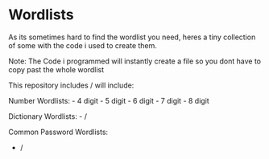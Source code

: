 # Wordlists 
As its sometimes hard to find the wordlist you need, heres a tiny collection of some with 
the code i used to create them. 

Note: The Code i programmed will instantly create a file so you dont have to copy past the whole wordlist 

This repository includes / will include: 

  Number Wordlists: 
    - 4 digit 
    - 5 digit 
    - 6 digit 
    - 7 digit 
    - 8 digit 

  Dictionary Wordlists: 
    - /  

  Common Password Wordlists: 

   - / 
  
